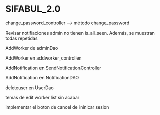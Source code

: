 # SIFABUL_2.0
 


change_password_controller --> método change_password

Revisar notifiaciones admin no tienen is_all_seen. Además, se muestran todas repetidas

AddWorker de adminDao

AddWorker en addworker_controller

AddNotification en SendNotificationController

AddNotification en NotificationDAO

deleteuser en UserDao

temas de edit worker list sin acabar

implementar el boton de cancel de ininicar sesion